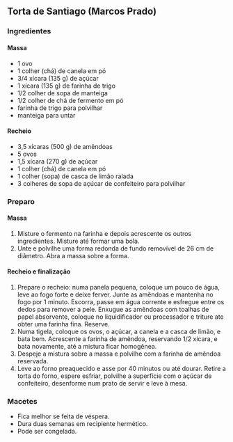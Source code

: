 ## Torta de Santiago (Marcos Prado)

### Ingredientes

#### Massa
* 1 ovo
* 1 colher (chá) de canela em pó
* 3/4 xícara (135 g) de açúcar
* 1 xícara (135 g) de farinha de trigo
* 1/2 colher de sopa de manteiga
* 1/2 colher de chá de fermento em pó
* farinha de trigo para polvilhar
* manteiga para untar

#### Recheio
* 3,5 xícaras (500 g) de amêndoas
* 5 ovos
* 1,5 xícara (270 g) de açúcar
* 1 colher (chá) de canela em pó
* 1 colher (sopa) de casca de limão ralada
* 3 colheres de sopa de açúcar de confeiteiro para polvilhar

### Preparo

#### Massa
1. Misture o fermento na farinha e depois acrescente os outros ingredientes. Misture até formar uma bola.
2. Unte e polvilhe uma forma redonda de fundo removível de 26 cm de diâmetro. Abra a massa sobre a forma.

#### Recheio e finalização
1. Prepare o recheio: numa panela pequena, coloque um pouco de água, leve ao fogo forte e deixe ferver. Junte as amêndoas e mantenha no fogo por 1 minuto. Escorra, passe em água corrente e esfregue entre os dedos para remover a pele. Enxugue as amêndoas com toalhas de papel absorvente, coloque no liquidificador ou processador e triture ate obter uma farinha fina. Reserve.
2. Numa tigela, coloque os ovos, o açúcar, a canela e a casca de limão, e bata bem. Acrescente a farinha de amêndoa, reservando 1/2 xícara, e bata novamente, até a mistura ficar homogênea.
3. Despeje a mistura sobre a massa e polvilhe com a farinha de amêndoa reservada.
4. Leve ao forno preaquecido e asse por 40 minutos ou até dourar. Retire a torta do forno,
espere esfriar, polvilhe a superfície com o açúcar de confeiteiro, desenforme num prato de servir e
leve à mesa.

### Macetes
* Fica melhor se feita de véspera.
* Dura duas semanas em recipiente hermético.
* Pode ser congelada.
